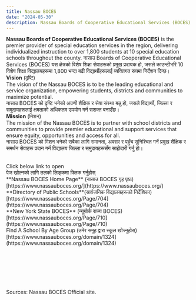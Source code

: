 ```yaml
---
title: Nassau BOCES
date: "2024-05-30"
description: Nassau Boards of Cooperative Educational Services (BOCES)
---
```



**Nassau Boards of Cooperative Educational Services (BOCES)** is the premier provider of special education services in the region, delivering individualized instruction to over 1,800 students at 10 special education schools throughout the county.
नासाउ Boards of Cooperative Educational Services (BOCES) यस क्षेत्रको विशेष शिक्षा सेवाहरूको प्रमुख प्रदायक हो, जसले काउन्टीभरि 10 विशेष शिक्षा विद्यालयहरूमा 1,800 भन्दा बढी विद्यार्थीहरूलाई व्यक्तिगत रूपमा निर्देशन दिन्छ।
<br/>
**Vision** (दृष्टि)<br/>
The vision of the Nassau BOCES is to be the leading educational and service organization, empowering students, districts and communities to maximize potential.<br/>
नासाउ BOCES को दृष्टि भनेको अग्रणी शैक्षिक र सेवा संस्था बन्नु हो, जसले विद्यार्थी, जिल्ला र समुदायहरूलाई क्षमताको अधिकतम उपयोग गर्न सशक्त बनाउँछ।
<br/>
**Mission** (मिशन)<br/>
The mission of the Nassau BOCES is to partner with school districts and communities to provide premier educational and support services that ensure equity, opportunities and access for all.<br/>
नासाउ BOCES को मिशन भनेको सबैका लागि समानता, अवसर र पहुँच सुनिश्चित गर्ने प्रमुख शैक्षिक र समर्थन सेवाहरू प्रदान गर्न विद्यालय जिल्ला र समुदायहरूसँग साझेदारी गर्नु हो।


<br/>
Click below link to open<br/>पेज खोल्नको लागि तलको लिङ्कमा क्लिक गर्नुहोस्
<br/>
**Nassau BOCES Home Page** (नासाउ BOCES गृह पृष्ठ)<br/>
[https://www.nassauboces.org/](https://www.nassauboces.org/)
<br/>
**Directory of Public Schools**(सार्वजनिक विद्यालयहरूको निर्देशिका)<br/>
[https://www.nassauboces.org/Page/704](https://www.nassauboces.org/Page/704)
<br/>
**New York State BOCES** (न्यूयोर्क राज्य BOCES)<br/>
[https://www.nassauboces.org/Page/710](https://www.nassauboces.org/Page/710)
<br/>
Find A School By Age Group (उमेर समूह द्वारा स्कूल खोज्नुहोस्)<br/>
[https://www.nassauboces.org/domain/1324](https://www.nassauboces.org/domain/1324)


<br/><br/><br/><br/><br/><br/>Sources: Nassau BOCES Official site.

